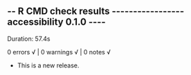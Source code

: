 ## -- R CMD check results ----------------- accessibility 0.1.0 ----
Duration: 57.4s

0 errors √ | 0 warnings √ | 0 notes √


* This is a new release.
